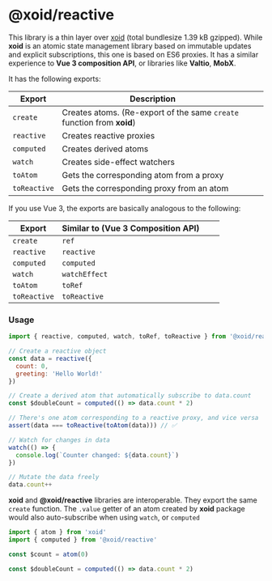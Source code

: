 # @xoid/reactive

This library is a thin layer over [xoid](https://xoid.dev) (total bundlesize 1.39 kB gzipped). While **xoid** is an atomic state management library based on immutable updates and explicit subscriptions, this one is based on ES6 proxies. It has a similar experience to **Vue 3 composition API**, or libraries like **Valtio**, **MobX**. 

It has the following exports:

| Export | Description |  |  |
|---|---|---|---|
| `create` | Creates atoms. (Re-export of the same `create` function from **xoid**) |
| `reactive` | Creates reactive proxies |
| `computed` | Creates derived atoms |
| `watch` | Creates side-effect watchers |
| `toAtom` | Gets the corresponding atom from a proxy |
| `toReactive` | Gets the corresponding proxy from an atom |

If you use Vue 3, the exports are basically analogous to the following:

| Export | Similar to (Vue 3 Composition API) |  |  |
|---|---|---|---|
| `create` | `ref` |
| `reactive` | `reactive` |
| `computed` | `computed` |
| `watch` | `watchEffect`|
| `toAtom` | `toRef`|
| `toReactive` | `toReactive`|


### Usage

```js
import { reactive, computed, watch, toRef, toReactive } from '@xoid/reactive'

// Create a reactive object
const data = reactive({
  count: 0,
  greeting: 'Hello World!'
})

// Create a derived atom that automatically subscribe to data.count
const $doubleCount = computed(() => data.count * 2)

// There's one atom corresponding to a reactive proxy, and vice versa
assert(data === toReactive(toAtom(data))) // ✅

// Watch for changes in data
watch(() => {
  console.log(`Counter changed: ${data.count}`)
})

// Mutate the data freely
data.count++
```

**xoid** and **@xoid/reactive** libraries are interoperable. They export the same `create` function. The `.value` getter of an atom created by **xoid** package would also auto-subscribe when using `watch`, or `computed`

```js
import { atom } from 'xoid'
import { computed } from '@xoid/reactive'

const $count = atom(0)

const $doubleCount = computed(() => data.count * 2)
```